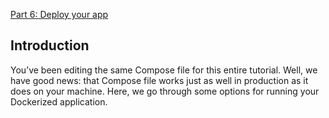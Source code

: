 [Part 6: Deploy your app](https://docs.docker.com/get-started/part6/)

## Introduction

You’ve been editing the same Compose file for this entire tutorial. Well, we have good news: that Compose file works just as well in production as it does on your machine. Here, we go through some options for running your Dockerized application.
